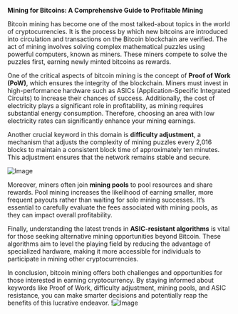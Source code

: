 **Mining for Bitcoins: A Comprehensive Guide to Profitable Mining**

Bitcoin mining has become one of the most talked-about topics in the world of cryptocurrencies. It is the process by which new bitcoins are introduced into circulation and transactions on the Bitcoin blockchain are verified. The act of mining involves solving complex mathematical puzzles using powerful computers, known as miners. These miners compete to solve the puzzles first, earning newly minted bitcoins as rewards.

One of the critical aspects of bitcoin mining is the concept of **Proof of Work (PoW)**, which ensures the integrity of the blockchain. Miners must invest in high-performance hardware such as ASICs (Application-Specific Integrated Circuits) to increase their chances of success. Additionally, the cost of electricity plays a significant role in profitability, as mining requires substantial energy consumption. Therefore, choosing an area with low electricity rates can significantly enhance your mining earnings.

Another crucial keyword in this domain is **difficulty adjustment**, a mechanism that adjusts the complexity of mining puzzles every 2,016 blocks to maintain a consistent block time of approximately ten minutes. This adjustment ensures that the network remains stable and secure.

![Image](https://github.com/user-attachments/assets/590b50a7-4459-4e76-8a31-559aed223621)

Moreover, miners often join **mining pools** to pool resources and share rewards. Pool mining increases the likelihood of earning smaller, more frequent payouts rather than waiting for solo mining successes. It’s essential to carefully evaluate the fees associated with mining pools, as they can impact overall profitability.

Finally, understanding the latest trends in **ASIC-resistant algorithms** is vital for those seeking alternative mining opportunities beyond Bitcoin. These algorithms aim to level the playing field by reducing the advantage of specialized hardware, making it more accessible for individuals to participate in mining other cryptocurrencies.

In conclusion, bitcoin mining offers both challenges and opportunities for those interested in earning cryptocurrency. By staying informed about keywords like Proof of Work, difficulty adjustment, mining pools, and ASIC resistance, you can make smarter decisions and potentially reap the benefits of this lucrative endeavor. !![Image](https://github.com/user-attachments/assets/590b50a7-4459-4e76-8a31-559aed223621)